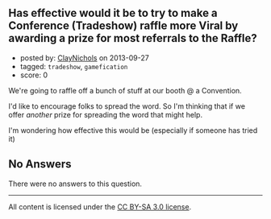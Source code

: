 ## Has effective would it be to try to make a Conference (Tradeshow) raffle more Viral by awarding a prize for most referrals to the Raffle?

- posted by: [ClayNichols](https://stackexchange.com/users/-1/3534-claynichols) on 2013-09-27
- tagged: `tradeshow`, `gamefication`
- score: 0

<p>We're going to raffle off  a bunch of stuff at our booth @  a Convention.</p>

<p>I'd like to encourage folks to spread the word.
So I'm thinking that if we offer <em>another</em> prize for spreading the word that might help.</p>

<p>I'm wondering how effective this would be (especially if someone has tried it)</p>


## No Answers

There were no answers to this question.


---

All content is licensed under the [CC BY-SA 3.0 license](https://creativecommons.org/licenses/by-sa/3.0/).
